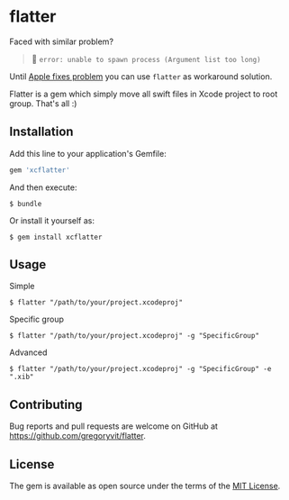 # flatter

Faced with similar problem?

> 🚨 `error: unable to spawn process (Argument list too long)`

Until [Apple fixes problem](http://www.openradar.me/35879960) you can use `flatter` as workaround solution.

Flatter is a gem which simply move all swift files in Xcode project to root group. That's all :)

## Installation

Add this line to your application's Gemfile:

```ruby
gem 'xcflatter'
```

And then execute:

    $ bundle

Or install it yourself as:

    $ gem install xcflatter

## Usage

Simple

    $ flatter "/path/to/your/project.xcodeproj"

Specific group

    $ flatter "/path/to/your/project.xcodeproj" -g "SpecificGroup"

Advanced

    $ flatter "/path/to/your/project.xcodeproj" -g "SpecificGroup" -e ".xib"

## Contributing

Bug reports and pull requests are welcome on GitHub at https://github.com/gregoryvit/flatter.

## License

The gem is available as open source under the terms of the [MIT License](https://opensource.org/licenses/MIT).